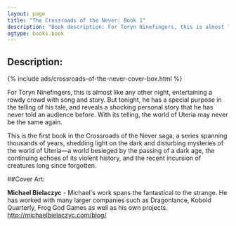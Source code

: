 ```yaml
---
layout: page
title: "The Crossroads of the Never: Book 1"
description: "Book description: For Toryn Ninefingers, this is almost like any other night, entertaining a rowdy crowd with song and story. But tonight, he has a special purpose..."
ogtype: books.book
---
```

## Description:

<div class="left cover book">{% include ads/crossroads-of-the-never-cover-box.html %}</div>

For Toryn Ninefingers, this is almost like any other night, entertaining a rowdy crowd with song and story. But tonight, he has a special purpose in the telling of his tale, and reveals a shocking personal story that he has never told an audience before. With its telling, the world of Uteria may never be the same again.

This is the first book in the Crossroads of the Never saga, a series spanning thousands of years, shedding light on the dark and disturbing mysteries of the world of Uteria—a world besieged by the passing of a dark age, the continuing echoes of its violent history, and the recent incursion of creatures long since forgotten.

##Cover Art:

**Michael Bielaczyc** - Michael's work spans the fantastical to the strange. He has worked with many larger companies such as Dragonlance, Kobold Quarterly, Frog God Games as well as his own projects. <http://michaelbielaczyc.com/blog/>
